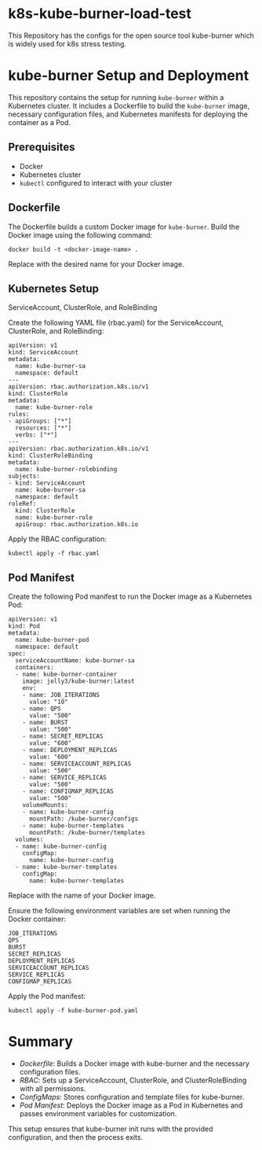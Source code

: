 # k8s-kube-burner-load-test
This Repository has the configs for the open source tool kube-burner which is widely used for k8s stress testing.

# kube-burner Setup and Deployment

This repository contains the setup for running `kube-burner` within a Kubernetes cluster. It includes a Dockerfile to build the `kube-burner` image, necessary configuration files, and Kubernetes manifests for deploying the container as a Pod.

## Prerequisites

- Docker
- Kubernetes cluster
- `kubectl` configured to interact with your cluster

## Dockerfile

The Dockerfile builds a custom Docker image for `kube-burner`. Build the Docker image using the following command:
```
docker build -t <docker-image-name> .
```
Replace <docker-image-name> with the desired name for your Docker image.

## Kubernetes Setup
ServiceAccount, ClusterRole, and RoleBinding

Create the following YAML file (rbac.yaml) for the ServiceAccount, ClusterRole, and RoleBinding:

```
apiVersion: v1
kind: ServiceAccount
metadata:
  name: kube-burner-sa
  namespace: default
---
apiVersion: rbac.authorization.k8s.io/v1
kind: ClusterRole
metadata:
  name: kube-burner-role
rules:
- apiGroups: ["*"]
  resources: ["*"]
  verbs: ["*"]
---
apiVersion: rbac.authorization.k8s.io/v1
kind: ClusterRoleBinding
metadata:
  name: kube-burner-rolebinding
subjects:
- kind: ServiceAccount
  name: kube-burner-sa
  namespace: default
roleRef:
  kind: ClusterRole
  name: kube-burner-role
  apiGroup: rbac.authorization.k8s.io
```
Apply the RBAC configuration:
```
kubectl apply -f rbac.yaml
```

## Pod Manifest

Create the following Pod manifest to run the Docker image as a Kubernetes Pod:
```
apiVersion: v1
kind: Pod
metadata:
  name: kube-burner-pod
  namespace: default
spec:
  serviceAccountName: kube-burner-sa
  containers:
  - name: kube-burner-container
    image: jolly3/kube-burner:latest
    env:
    - name: JOB_ITERATIONS
      value: "10"
    - name: QPS
      value: "500"
    - name: BURST
      value: "500"
    - name: SECRET_REPLICAS
      value: "600"
    - name: DEPLOYMENT_REPLICAS
      value: "600"
    - name: SERVICEACCOUNT_REPLICAS
      value: "500"
    - name: SERVICE_REPLICAS
      value: "500"
    - name: CONFIGMAP_REPLICAS
      value: "500"
    volumeMounts:
    - name: kube-burner-config
      mountPath: /kube-burner/configs
    - name: kube-burner-templates
      mountPath: /kube-burner/templates
  volumes:
  - name: kube-burner-config
    configMap:
      name: kube-burner-config
  - name: kube-burner-templates
    configMap:
      name: kube-burner-templates
```
Replace <docker-image-name> with the name of your Docker image.

Ensure the following environment variables are set when running the Docker container:

    JOB_ITERATIONS
    QPS
    BURST
    SECRET_REPLICAS
    DEPLOYMENT_REPLICAS
    SERVICEACCOUNT_REPLICAS
    SERVICE_REPLICAS
    CONFIGMAP_REPLICAS

Apply the Pod manifest:
```
kubectl apply -f kube-burner-pod.yaml
```

# Summary

- *Dockerfile*: Builds a Docker image with kube-burner and the necessary configuration files.
- *RBAC*: Sets up a ServiceAccount, ClusterRole, and ClusterRoleBinding with all permissions.
- *ConfigMaps*: Stores configuration and template files for kube-burner.
- *Pod Manifest*: Deploys the Docker image as a Pod in Kubernetes and passes environment variables for customization.

This setup ensures that kube-burner init runs with the provided configuration, and then the process exits.